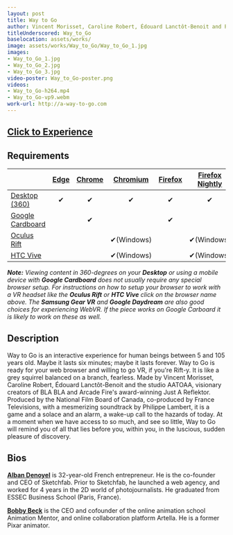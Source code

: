 ```yaml
---
layout: post
title: Way to Go
author: Vincent Morisset, Caroline Robert, Édouard Lanctôt-Benoit and Philippe Lambert
titleUnderscored: Way_to_Go
baselocation: assets/works/
image: assets/works/Way_to_Go/Way_to_Go_1.jpg
images:
- Way_to_Go_1.jpg
- Way_to_Go_2.jpg
- Way_to_Go_3.jpg
video-poster: Way_to_Go-poster.png
videos: 
- Way_to_Go-h264.mp4
- Way_to_Go-vp9.webm
work-url: http://a-way-to-go.com
---
```



<h2><a href="{{ page.work-url }}" target="_blank" class="button fit special icon fa-play"> Click to Experience</a></h2>

<div class="box" markdown="1">

## Requirements

|                     |[Edge][1]|[Chrome][2]|[Chromium][3]|[Firefox][4]|[Firefox Nightly][5]|[Safari][6]  
|---------------------|:-------:|:---------:|:-----------:|:----------:|:------------------:|:---------:
|[Desktop (360)][7]   |✔        |✔          |✔            |✔           |✔                   |✔     
|[Google Cardboard][8]|         |✔          |             |✔           |                    |✔     
|[Oculus Rift][9]     |         |           |✔(Windows)   |            |✔(Windows)          |      
|[HTC Vive][10]       |         |           |✔(Windows)   |            |✔(Windows)          | 
  
[1]:instructions.html#edge-ins
[2]:instructions.html#chrome-ins 
[3]:instructions.html#chromium-ins 
[4]:instructions.html#firefox-ins 
[5]:instructions.html#firefoxnightly-ins 
[6]:instructions.html#safari-ins 
[7]:instructions.html#desktop-ins
[8]:https://vr.google.com/cardboard/
[9]:https://www.oculus.com/rift/
[10]:https://www.vive.com/

***Note:** Viewing content in 360-degrees on your **Desktop** or using a mobile device with **Google Cardboard** does not usually require any special browser setup. For instructions on how to setup your browser to work with a VR headset like the **Oculus Rift** or **HTC Vive** click on the browser name above. The **Samsung Gear VR** and **Google Daydream** are also good choices for experiencing WebVR. If the piece works on Google Carboard it is likely to work on these as well.*

</div>

<div class="box" markdown="1">

## Description
Way to Go is an interactive experience for human beings between 5 and 105 years old. Maybe it lasts six minutes; maybe it lasts forever. Way to Go is ready for your web browser and willing to go VR, if you're Rift-y. It is like a grey squirrel balanced on a branch, fearless. Made by Vincent Morisset, Caroline Robert, Édouard Lanctôt-Benoit and the studio AATOAA, visionary creators of BLA BLA and Arcade Fire's award-winning Just A Reflektor. Produced by the National Film Board of Canada, co-produced by France Televisions, with a mesmerizing soundtrack by Philippe Lambert, it is a game and a solace and an alarm, a wake-up call to the hazards of today. At a moment when we have access to so much, and see so little, Way to Go will remind you of all that lies before you, within you, in the luscious, sudden pleasure of discovery.   

## Bios	
**[Alban Denoyel](http://denoyel.com/)** is 32-year-old French entrepreneur. He is the co-founder and CEO of Sketchfab. Prior to Sketchfab, he launched a web agency, and worked for 4 years in the 2D world of photojournalists. He graduated from ESSEC Business School (Paris, France). 

**[Bobby Beck](https://twitter.com/bobbyboombeck)** is the CEO and cofounder of the online animation school Animation Mentor, and online collaboration platform Artella. He is a former Pixar animator.

</div>
